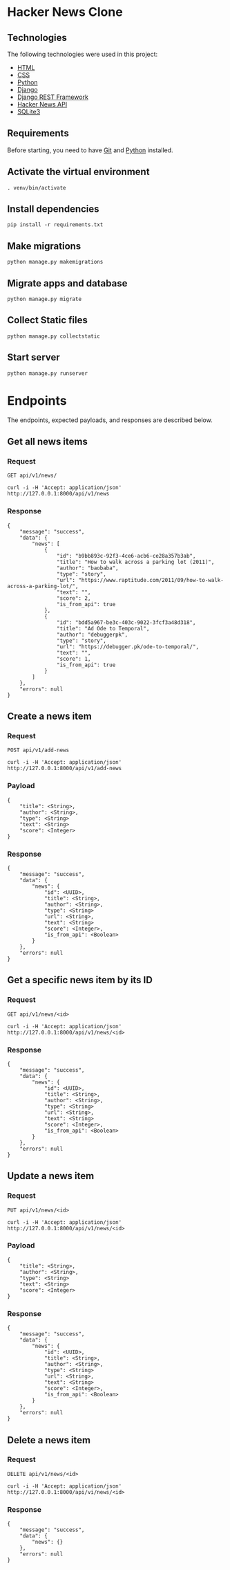 # Hacker News Clone





## Technologies 

The following technologies were used in this project:

- [HTML](https://html.com/)
- [CSS](https://developer.mozilla.org/en-US/docs/Learn/CSS/First_steps)
- [Python](https://www.python.org/)
- [Django](https://www.djangoproject.com/)
- [Django REST Framework](https://www.django-rest-framework.org/)
- [Hacker News API](https://hackernews.api-docs.io/v0/overview/introduction)
- [SQLite3](https://www.sqlite.org/index.html)


## Requirements

Before starting, you need to have [Git](https://git-scm.com) and [Python](https://www.python.org/) installed.

## Activate the virtual environment

    . venv/bin/activate

## Install dependencies

    pip install -r requirements.txt

## Make migrations

    python manage.py makemigrations

## Migrate apps and database

    python manage.py migrate

## Collect Static files

    python manage.py collectstatic

## Start server

    python manage.py runserver


# Endpoints

The endpoints, expected payloads, and responses are described below.


## Get all news items 

### Request

`GET api/v1/news/`

    curl -i -H 'Accept: application/json' http://127.0.0.1:8000/api/v1/news

### Response

    {
        "message": "success",
        "data": {
            "news": [
                {
                    "id": "b9bb893c-92f3-4ce6-acb6-ce28a357b3ab",
                    "title": "How to walk across a parking lot (2011)",
                    "author": "baobaba",
                    "type": "story",
                    "url": "https://www.raptitude.com/2011/09/how-to-walk-across-a-parking-lot/",
                    "text": "",
                    "score": 2,
                    "is_from_api": true
                },
                {
                    "id": "bdd5a967-be3c-403c-9022-3fcf3a48d318",
                    "title": "Ad Ode to Temporal",
                    "author": "debuggerpk",
                    "type": "story",
                    "url": "https://debugger.pk/ode-to-temporal/",
                    "text": "",
                    "score": 1,
                    "is_from_api": true
                }
            ]
        },
        "errors": null
    }

## Create a news item

### Request

`POST api/v1/add-news`

    curl -i -H 'Accept: application/json' http://127.0.0.1:8000/api/v1/add-news

### Payload

    {
        "title": <String>,
        "author": <String>,
        "type": <String>
        "text": <String>
        "score": <Integer>
    }

### Response

    {
        "message": "success",
        "data": {
            "news": {
                "id": <UUID>,
                "title": <String>,
                "author": <String>,
                "type": <String>
                "url": <String>,
                "text": <String>
                "score": <Integer>,
                "is_from_api": <Boolean>
            }
        },
        "errors": null
    }


## Get a specific news item by its ID

### Request

`GET api/v1/news/<id>`

    curl -i -H 'Accept: application/json' http://127.0.0.1:8000/api/v1/news/<id>

### Response

    {
        "message": "success",
        "data": {
            "news": {
                "id": <UUID>,
                "title": <String>,
                "author": <String>,
                "type": <String>
                "url": <String>,
                "text": <String>
                "score": <Integer>,
                "is_from_api": <Boolean>
            }
        },
        "errors": null
    }


## Update a news item

### Request

`PUT api/v1/news/<id>`

    curl -i -H 'Accept: application/json' http://127.0.0.1:8000/api/v1/news/<id>

### Payload

    {
        "title": <String>,
        "author": <String>,
        "type": <String>
        "text": <String>
        "score": <Integer>
    }

### Response

    {
        "message": "success",
        "data": {
            "news": {
                "id": <UUID>,
                "title": <String>,
                "author": <String>,
                "type": <String>
                "url": <String>,
                "text": <String>
                "score": <Integer>,
                "is_from_api": <Boolean>
            }
        },
        "errors": null
    }


## Delete a news item

### Request

`DELETE api/v1/news/<id>` 

    curl -i -H 'Accept: application/json' http://127.0.0.1:8000/api/vi/news/<id>

### Response

    {
        "message": "success",
        "data": {
            "news": {}
        },
        "errors": null
    }
